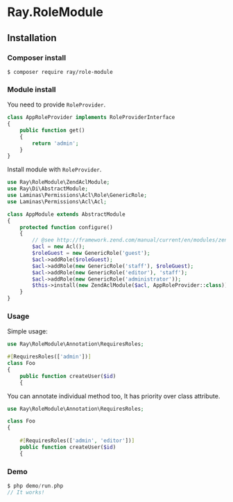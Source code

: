 # Ray.RoleModule

## Installation

### Composer install

    $ composer require ray/role-module
 
### Module install

You need to provide `RoleProvider`.

```php
class AppRoleProvider implements RoleProviderInterface
{
    public function get()
    {
        return 'admin';
    }
}
```

Install module with `RoleProvider`.

```php
use Ray\RoleModule\ZendAclModule;
use Ray\Di\AbstractModule;
use Laminas\Permissions\Acl\Role\GenericRole;
use Laminas\Permissions\Acl\Acl;

class AppModule extends AbstractModule
{
    protected function configure()
    {
        // @see http://framework.zend.com/manual/current/en/modules/zend.permissions.acl.intro.html
        $acl = new Acl();
        $roleGuest = new GenericRole('guest');
        $acl->addRole($roleGuest);
        $acl->addRole(new GenericRole('staff'), $roleGuest);
        $acl->addRole(new GenericRole('editor'), 'staff');
        $acl->addRole(new GenericRole('administrator'));
        $this->install(new ZendAclModule($acl, AppRoleProvider::class));
    }
}
```

### Usage

Simple usage:

```php
use Ray\RoleModule\Annotation\RequiresRoles;

#[RequiresRoles(['admin'])]
class Foo
{
    public function createUser($id)
    {
```

You can annotate individual method too, It has priority over class attribute.

```php
use Ray\RoleModule\Annotation\RequiresRoles;

class Foo
{
   
    #[RequiresRoles(['admin', 'editor'])]
    public function createUser($id)
    {
```

### Demo

```php
$ php demo/run.php
// It works!
```
